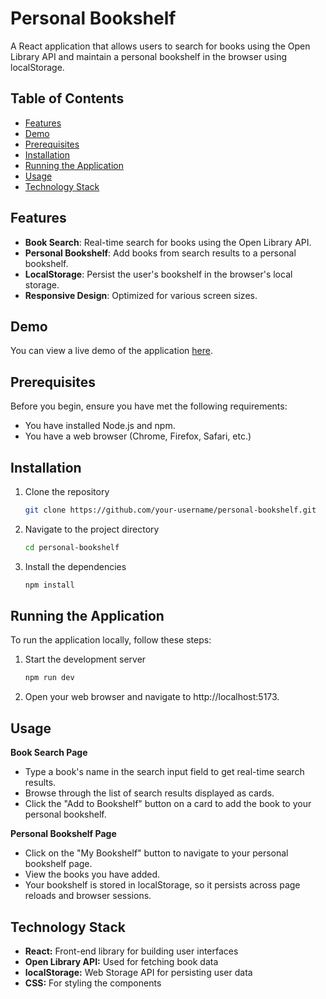 # Personal Bookshelf

A React application that allows users to search for books using the Open Library API and maintain a personal bookshelf in the browser using localStorage.

## Table of Contents

- [Features](#features)
- [Demo](#demo)
- [Prerequisites](#prerequisites)
- [Installation](#installation)
- [Running the Application](#running-the-application)
- [Usage](#usage)
- [Technology Stack](#technology-stack)

## Features

- **Book Search**: Real-time search for books using the Open Library API.
- **Personal Bookshelf**: Add books from search results to a personal bookshelf.
- **LocalStorage**: Persist the user's bookshelf in the browser's local storage.
- **Responsive Design**: Optimized for various screen sizes.

## Demo

You can view a live demo of the application [here](https://booksmanager.vercel.app/).

## Prerequisites

Before you begin, ensure you have met the following requirements:

- You have installed Node.js and npm.
- You have a web browser (Chrome, Firefox, Safari, etc.)

## Installation

1. Clone the repository
   ```bash
   git clone https://github.com/your-username/personal-bookshelf.git

2. Navigate to the project directory
   ```bash
   cd personal-bookshelf

3. Install the dependencies
   ```bash
   npm install

## Running the Application

To run the application locally, follow these steps:

1.  Start the development server
    ```bash
    npm run dev
    
2.  Open your web browser and navigate to http://localhost:5173.

## Usage

**Book Search Page**
- Type a book's name in the search input field to get real-time search results.
- Browse through the list of search results displayed as cards.
- Click the "Add to Bookshelf" button on a card to add the book to your personal bookshelf.

**Personal Bookshelf Page**

- Click on the "My Bookshelf" button to navigate to your personal bookshelf page.
- View the books you have added.
- Your bookshelf is stored in localStorage, so it persists across page reloads and browser sessions.

## Technology Stack

- **React:** Front-end library for building user interfaces
- **Open Library API:** Used for fetching book data
- **localStorage:** Web Storage API for persisting user data
- **CSS:** For styling the components
